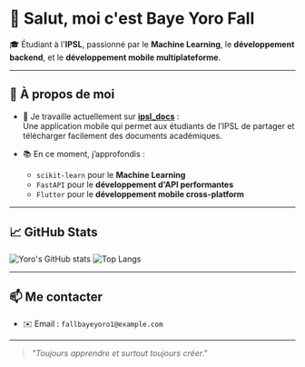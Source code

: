 # 👋 Salut, moi c'est **Baye Yoro Fall**

🎓 Étudiant à l'**IPSL**, passionné par le **Machine Learning**, le **développement backend**, et le **développement mobile multiplateforme**.

---

## 🚀 À propos de moi

- 🔭 Je travaille actuellement sur [**ipsl_docs**](https://github.com/fallyoro/ipsl_docs) :  
  Une application mobile qui permet aux étudiants de l’IPSL de partager et télécharger facilement des documents académiques.

- 📚 En ce moment, j’approfondis :
  - `scikit-learn` pour le **Machine Learning**
  - `FastAPI` pour le **développement d'API performantes**
  - `Flutter` pour le **développement mobile cross-platform**

---

## 📈 GitHub Stats

<!-- Tu peux activer ces stats si tu veux -->
![Yoro's GitHub stats](https://github-readme-stats.vercel.app/api?username=fallyoro&show_icons=true&theme=radical)
![Top Langs](https://github-readme-stats.vercel.app/api/top-langs/?username=fallyoro&layout=compact&theme=radical)

---

## 📫 Me contacter

- ✉️ Email : `fallbayeyoro1@example.com`
<!--- 🌐 Portfolio : *(bientôt disponible)*
- 🐙 GitHub : [fallyoro](https://github.com/fallyoro)
-->

---

> *"Toujours apprendre et surtout toujours créer."*

<!--
**fallyoro/fallyoro** is a ✨ _special_ ✨ repository because its `README.md` (this file) appears on your GitHub profile.

Here are some ideas to get you started:

- 🔭 I’m currently working on ...
- 🌱 I’m currently learning ...
- 👯 I’m looking to collaborate on ...
- 🤔 I’m looking for help with ...
- 💬 Ask me about ...
- 📫 How to reach me: ...
- 😄 Pronouns: ...
- ⚡ Fun fact: ...
-->
